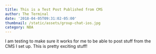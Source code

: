 ```yaml
---
title: This is a Test Post Published from CMS
author: The Terminal
date: '2018-04-05T09:31:02-05:00'
thumbnail: /static/assets/group-chat-ios.jpg
category: NBA
---
```

I am testing to make sure it works for me to be able to post stuff from the CMS I set up. This is pretty exciting stuff!
